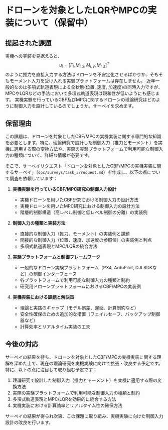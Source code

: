 # ドローンを対象としたLQRやMPCの実装について（保留中）

## 提起された課題

実機への実装を見据えると、
$$u_i = [F_i, M_{i,x}, M_{i,y}, M_{i,z}]^T$$
のように推力を直接入力する方法はドローンを不安定化させるばかりか、そもそもモーメント入力を受け入れる実験プラットフォームは存在しません。
近年一般的なのは多項式軌道表現による全状態(位置, 速度, 加速度)の同時入力ですが、MPCやLQRなどの手法において多項式軌道表現は親和性が低いようにも感じます。
実機実験を行っているCBF及びMPCに関するドローンの理論研究はどのように制御入力を設計しているのでしょうか。サーベイを求めます。

## 保留理由

この課題は、ドローンを対象としたCBF/MPCの実機実装に関する専門的な知識を必要とします。特に、理論研究で設計した制御入力（推力とモーメント）を実機に適用する際の変換方法や、実際の実験プラットフォームで利用可能な制御入力の種類について、詳細な情報が必要です。

そこで、サーベイリクエスト「ドローンを対象としたCBF/MPCの実機実装に関するサーベイ」（`doc/surveys/task_5/request.md`）を作成し、以下の点について調査を依頼しています：

1. **実機実験を行っているCBF/MPC研究の制御入力設計**
   - 実機ドローンを用いたCBF研究における制御入力の設計方法
   - 実機ドローンを用いたMPC研究における制御入力の設計方法
   - 階層的制御構造（高レベル制御と低レベル制御の分離）の実装例

2. **制御入力の種類と実装方法**
   - 直接的な制御入力（推力、モーメント）の実装例と課題
   - 間接的な制御入力（位置、速度、加速度の参照値）の実装例と利点
   - 多項式軌道表現とMPC/LQRの統合方法

3. **実験プラットフォームと制御フレームワーク**
   - 一般的なドローン実験プラットフォーム（PX4, ArduPilot, DJI SDKなど）の制御インターフェース
   - 各プラットフォームで利用可能な制御入力の種類と制約
   - 研究用ドローンプラットフォームにおけるCBF/MPCの実装例

4. **実機実装における課題と解決策**
   - 理論と実践のギャップ（モデル誤差、遅延、計算制約など）
   - 安全性確保のための追加的な措置（フェイルセーフ、バックアップ制御器など）
   - 計算効率とリアルタイム実装の工夫

## 今後の対応

サーベイの結果を待ち、ドローンを対象としたCBF/MPCの実機実装に関する理解を深めた上で、現在の理論研究を実機実験に向けて拡張・改良する予定です。特に、以下の点に注目して取り組む予定です：

1. 理論研究で設計した制御入力（推力とモーメント）を実機に適用する際の変換方法
2. 実際の実験プラットフォームで利用可能な制御入力の種類と制約
3. 多項式軌道表現とMPC/LQRを効果的に統合する方法
4. 実機実装における計算効率とリアルタイム性の確保方法

サーベイの結果が得られ次第、この課題に取り組み、実機実験に向けた制御入力設計の改良を行います。
